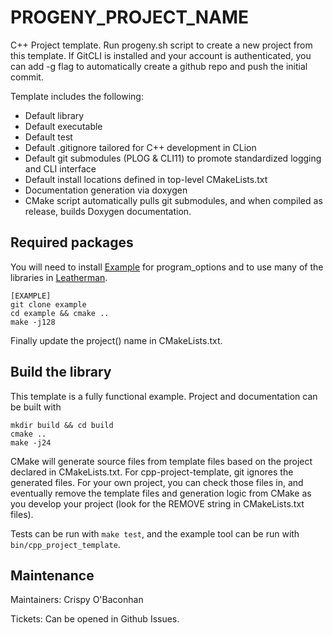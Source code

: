 # PROGENY_PROJECT_NAME

C++ Project template. Run progeny.sh script to create a new project from this template. If GitCLI is installed and your account is authenticated, you can add -g flag to automatically create a github repo and push the initial commit.

Template includes the following:
* Default library
* Default executable
* Default test
* Default .gitignore tailored for C++ development in CLion
* Default git submodules (PLOG & CLI11) to promote standardized logging and CLI interface
* Default install locations defined in top-level CMakeLists.txt
* Documentation generation via doxygen
* CMake script automatically pulls git submodules, and when compiled as release, builds Doxygen documentation.
## Required packages

You will need to install [Example](http://example.org) for program_options and to use many of the libraries in [Leatherman](https://github.com/puppetlabs/leatherman).

```
[EXAMPLE]
git clone example
cd example && cmake ..
make -j128

```

Finally update the project() name in CMakeLists.txt.

## Build the library

This template is a fully functional example. Project and documentation can be built with

```
mkdir build && cd build
cmake ..
make -j24
```

CMake will generate source files from template files based on the project declared in CMakeLists.txt. For cpp-project-template, git ignores the generated files. For your own project, you can check those files in, and eventually remove the template files and generation logic from CMake as you develop your project (look for the REMOVE string in CMakeLists.txt files).

Tests can be run with `make test`, and the example tool can be run with `bin/cpp_project_template`.

## Maintenance

Maintainers: Crispy O'Baconhan

Tickets: Can be opened in Github Issues.